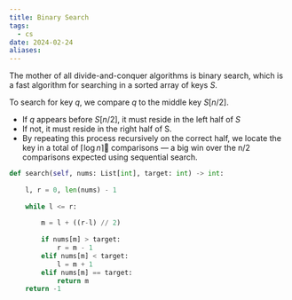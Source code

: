 ```yaml
---
title: Binary Search
tags:
  - cs
date: 2024-02-24
aliases:
---
```

The mother of all divide-and-conquer algorithms is binary search, which is a fast algorithm for searching in a sorted array of keys $S$. 

To search for key $q$, we compare $q$ to the middle key $S[n/2]$. 
- If $q$ appears before $S[n/2],$ it must reside in the left half of $S$
- If not, it must reside in the right half of S. 
- By repeating this process recursively on the correct half, we locate the key in a total of $\lceil \log n \rceil$ comparisons — a big win over the n/2 comparisons expected using sequential search.

```python
def search(self, nums: List[int], target: int) -> int:
	
	l, r = 0, len(nums) - 1
	
	while l <= r:
		
		m = l + ((r-l) // 2)
		
		if nums[m] > target:
			r = m - 1
		elif nums[m] < target:
			l = m + 1
		elif nums[m] == target:
			return m
	return -1
```